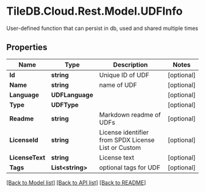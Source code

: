 # TileDB.Cloud.Rest.Model.UDFInfo
User-defined function that can persist in db, used and shared multiple times

## Properties

Name | Type | Description | Notes
------------ | ------------- | ------------- | -------------
**Id** | **string** | Unique ID of UDF | [optional] 
**Name** | **string** | name of UDF | [optional] 
**Language** | **UDFLanguage** |  | [optional] 
**Type** | **UDFType** |  | [optional] 
**Readme** | **string** | Markdown readme of UDFs | [optional] 
**LicenseId** | **string** | License identifier from SPDX License List or Custom | [optional] 
**LicenseText** | **string** | License text | [optional] 
**Tags** | **List&lt;string&gt;** | optional tags for UDF | [optional] 

[[Back to Model list]](../README.md#documentation-for-models) [[Back to API list]](../README.md#documentation-for-api-endpoints) [[Back to README]](../README.md)

